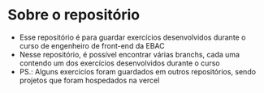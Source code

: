 #  Sobre o repositório

- Esse repositório é para guardar exercícios desenvolvidos durante o curso de engenheiro de front-end da EBAC
- Nesse repositório, é possível encontrar várias branchs, cada uma contendo um dos exercícios desenvolvidos durante o curso
- PS.: Alguns exercicíos foram guardados em outros repositórios, sendo projetos que foram hospedados na vercel
